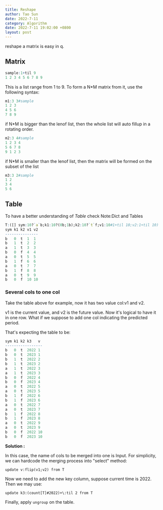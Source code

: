```yaml
---
title: Reshape
author: Tao Sun
date: 2022-7-11
category: Algorithm
date: 2022-7-11 19:02:00 +0800
layout: post
---
```


reshape a matrix is easy in q.

## Matrix 

```q
sample:1+til 9
1 2 3 4 5 6 7 8 9
```
This is a list range from 1 to 9. To form a N*M matrix from it, use the following syntax:

```q
m1:3 3#sample
1 2 3
4 5 6
7 8 9
```

if N*M is bigger than the lenof list, then the whole list will auto fillup in a rotating order.

```q
m2:3 4#sample
1 2 3 4
5 6 7 8
9 1 2 3
```

if N*M is smaller than the lenof list, then the matrix will be formed on the subset of the list

```q
m3:3 2#sample
1 2
3 4
5 6
```

## Table
To have a better understanding of *Table* check Note:Dict and Tables

```q
T:([] sym:10?`a`b;k1:10?(0b;1b);k2:10?`t`f;v1:10#1+til 10;v2:1+til 10)
sym k1 k2 v1 v2
---------------
b   0  t  1  1
b   1  t  2  2
a   1  t  3  3
b   0  f  4  4
a   0  t  5  5
b   1  f  6  6
a   0  t  7  7
b   1  f  8  8
a   0  t  9  9
b   0  f  10 10
```

### Several cols to one col
Take the table above for example, now it has two value col:v1 and v2. 

v1 is the current value, and v2 is the future value. Now it's logical to have it in one row.  What if we suppose to add one col indicating the predicted period.

That's expecting the table to be:
```q
sym k1 k2 k3   v 
-----------------
b   0  t  2022 1
b   0  t  2023 1
b   1  t  2022 2
b   1  t  2023 2
a   1  t  2022 3
a   1  t  2023 3
b   0  f  2022 4
b   0  f  2023 4
a   0  t  2022 5
a   0  t  2023 5
b   1  f  2022 6
b   1  f  2023 6
a   0  t  2022 7
a   0  t  2023 7
b   1  f  2022 8
b   1  f  2023 8
a   0  t  2022 9
a   0  t  2023 9
b   0  f  2022 10
b   0  f  2023 10
```
**Solution :**

In this case, the name of cols to be merged into one is Input. For simplicity, we can hardcode the merging process into "select" method:
```
update v:flip(v1;v2) from T
```
Now we need to add the new key column, suppose current time is 2022. Then we may use:
```
update k3:(count[T]#2022)+\:til 2 from T
```
Finally, apply ```ungroup``` on the table.
